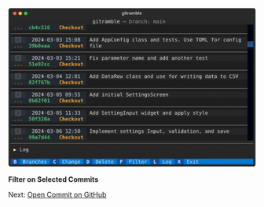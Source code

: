
![Screenshot](images/gitramble-2-filter.gif)

**Filter on Selected Commits**

Next: [Open Commit on GitHub](gitramble-3-github.md)
